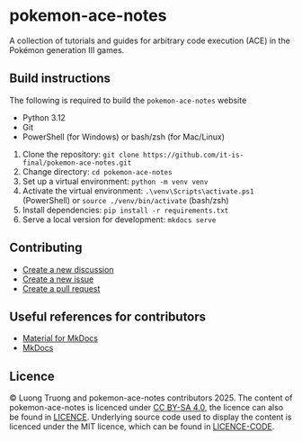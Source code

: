 # pokemon-ace-notes
A collection of tutorials and guides for arbitrary code execution (ACE) in the Pokémon generation III games.

## Build instructions
The following is required to build the `pokemon-ace-notes` website
- Python 3.12
- Git
- PowerShell (for Windows) or bash/zsh (for Mac/Linux)

1. Clone the repository: `git clone https://github.com/it-is-final/pokemon-ace-notes.git`
2. Change directory: `cd pokemon-ace-notes`
3. Set up a virtual environment: `python -m venv venv`
4. Activate the virtual environment: `.\venv\Scripts\activate.ps1` (PowerShell) or `source ./venv/bin/activate` (bash/zsh)
5. Install dependencies: `pip install -r requirements.txt`
6. Serve a local version for development: `mkdocs serve`

## Contributing
- [Create a new discussion](https://github.com/it-is-final/pokemon-ace-notes/discussions/)
- [Create a new issue](https://github.com/it-is-final/pokemon-ace-notes/issues)
- [Create a pull request](https://github.com/it-is-final/pokemon-ace-notes/pulls)

## Useful references for contributors
- [Material for MkDocs](https://squidfunk.github.io/mkdocs-material/)
- [MkDocs](https://www.mkdocs.org/)

## Licence
© Luong Truong and pokemon-ace-notes contributors 2025.
The content of pokemon-ace-notes is licenced under [CC BY-SA 4.0](https://creativecommons.org/licenses/by-sa/4.0/?ref=chooser-v1), the licence can also be found in [LICENCE](LICENCE).
Underlying source code used to display the content is licenced under the MIT licence, which can be found in [LICENCE-CODE](LICENCE-CODE).